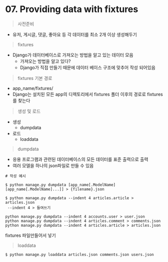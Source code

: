 # 07. Providing data with fixtures

> 사전준비

- 유저, 게시글, 댓글, 좋아요 등 각 데이터를 최소 2개 이상 생성해두기



> fixtures

- Django가 데이터베이스로 가져오는 방법을 알고 있는 데이터 모음
  - 가져오는 방법을 알고 있다?
  - Django가 직접 만들기 때문에 데이터 베이스 구조에 맞추어 작성 되어있음

> fixtures 기본 경로

- app_name/fixtures/
- Django는 설치된 모든 app의 디렉토리에서 fixtures 폴더 이후의 경로로 fixtures를 찾는다



> 생성 및 로드

- 생성
  - dumpdata
- 로드
  - loaddata



> dumpdata

- 응용 프로그램과 관련된 데이터베이스의 모든 데이터를 표준 출력으로 출력
- 여러 모델을 하나의 json파일로 만들 수 있음

```
# 작성 예시

$ python manage.py dumpdata [app_name[.ModelName] [app_name[.ModelName]...]] > {filename}.json

$ python manage.py dumpdata --indent 4 articles.article > articles.json
 --indent 4 > 들여쓰기
```



```
python manage.py dumpdata --indent 4 accounts.user > user.json
python manage.py dumpdata --indent 4 articles.comment > comments.json
python manage.py dumpdata --indent 4 articles.article > articles.json
```

fixtures 파일만들어서 넣기



> loaddata

```
$ python manage.py loaddata articles.json comments.json users.json
```

